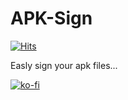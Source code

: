# APK-Sign

[![Hits](https://hits.seeyoufarm.com/api/count/incr/badge.svg?url=https%3A%2F%2Fgithub.com%2FWebFikirleri%2FAPK-Sign&count_bg=%233D8FC8&title_bg=%23555555&icon=microsoftacademic.svg&icon_color=%23E7E7E7&title=VISITS&edge_flat=true)](https://hits.seeyoufarm.com)

Easly sign your apk files...

[![ko-fi](https://ko-fi.com/img/githubbutton_sm.svg)](https://ko-fi.com/Z8Z2LXJ6H)
